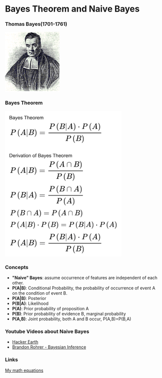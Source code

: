 # Bayes Theorem and Naive Bayes

### Thomas Bayes(1701-1761)
![Thomas Bayes](./images/thomas_bayes.png)

### Bayes Theorem
![Bayes Theorem](./images/bayes_101.png)

### Concepts
- **"Naive" Bayes**: assume occurrence of features are independent of each other.
- **P(A|B)**: Conditional Probability, the probability of occurrence of event A on the condition of event B.
- **P(A|B)**: Posterior
- **P(B|A)**: Likelihood
- **P(A)**: Prior probability of proposition A
- **P(B)**: Prior probability of evidence B, marginal probability
- **P(A,B)**: Joint probability, both A and B occur, P(A,B)=P(B,A)

### Youtube Videos about Naive Bayes
- [Hacker Earth](https://youtu.be/sjUDlJfdnKM)
- [Brandon Rohrer - Bayesian Inference](https://youtu.be/5NMxiOGL39M)

### Links
[My math equations](https://docs.google.com/document/d/1BEUXQUx4R1K1OS2o1hpHfswL3tvuF_E33FVDn6vkP10/edit?usp=sharing)

